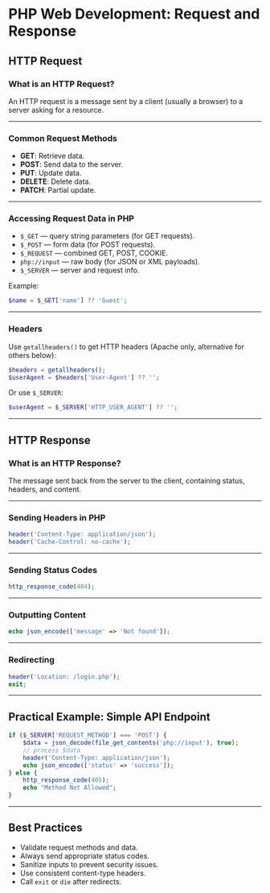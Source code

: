 # PHP Web Development: Request and Response

## HTTP Request

### What is an HTTP Request?

An HTTP request is a message sent by a client (usually a browser) to a server asking for a resource.

------

### Common Request Methods

- **GET**: Retrieve data.
- **POST**: Send data to the server.
- **PUT**: Update data.
- **DELETE**: Delete data.
- **PATCH**: Partial update.

------

### Accessing Request Data in PHP

- `$_GET` — query string parameters (for GET requests).
- `$_POST` — form data (for POST requests).
- `$_REQUEST` — combined GET, POST, COOKIE.
- `php://input` — raw body (for JSON or XML payloads).
- `$_SERVER` — server and request info.

Example:

```php
$name = $_GET['name'] ?? 'Guest';
```

------

### Headers

Use `getallheaders()` to get HTTP headers (Apache only, alternative for others below):

```php
$headers = getallheaders();
$userAgent = $headers['User-Agent'] ?? '';
```

Or use `$_SERVER`:

```php
$userAgent = $_SERVER['HTTP_USER_AGENT'] ?? '';
```

------

## HTTP Response

### What is an HTTP Response?

The message sent back from the server to the client, containing status, headers, and content.

------

### Sending Headers in PHP

```php
header('Content-Type: application/json');
header('Cache-Control: no-cache');
```

------

### Sending Status Codes

```php
http_response_code(404);
```

------

### Outputting Content

```php
echo json_encode(['message' => 'Not found']);
```

------

### Redirecting

```php
header('Location: /login.php');
exit;
```

------

## Practical Example: Simple API Endpoint

```php
if ($_SERVER['REQUEST_METHOD'] === 'POST') {
    $data = json_decode(file_get_contents('php://input'), true);
    // process $data
    header('Content-Type: application/json');
    echo json_encode(['status' => 'success']);
} else {
    http_response_code(405);
    echo "Method Not Allowed";
}
```

------

## Best Practices

- Validate request methods and data.
- Always send appropriate status codes.
- Sanitize inputs to prevent security issues.
- Use consistent content-type headers.
- Call `exit` or `die` after redirects.

